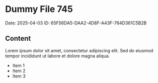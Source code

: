 # Dummy File 745

Date: 2025-04-03
ID: 65F56DA5-DAA2-4D8F-A43F-764D361C5B2B

## Content

Lorem ipsum dolor sit amet, consectetur adipiscing elit.
Sed do eiusmod tempor incididunt ut labore et dolore magna aliqua.

* Item 1
* Item 2
* Item 3
